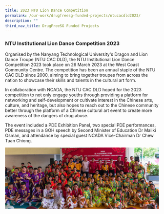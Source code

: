 ```yaml
---
title: 2023 NTU Lion Dance Competition
permalink: /our-work/drugfreesg-funded-projects/ntucacdld2023/
description: ""
third_nav_title: DrugFreeSG Funded Projects
---
```

### NTU Institutional Lion Dance Competition 2023 

Organised by the Nanyang Technological University's Dragon and Lion Dance Troupe (NTU CAC DLD), the NTU Institutional Lion Dance Competition 2023 took place on 26 March 2023 at the West Coast Community Centre. The competition has been an annual staple of the NTU CAC DLD since 2000, aiming to bring together troupes from across the nation to showcase their skills and talents in the cultural art form.

In collaboration with NCADA, the NTU CAC DLD hoped for the 2023 competition to not only engage youths through providing a platform for networking and self-development or cultivate interest in the Chinese arts, culture, and heritage, but also hopes to reach out to the Chinese community better through the platform of a Chinese cultural art event to create more awareness of the dangers of drug abuse.

The event included a PDE Exhibition Panel, two special PDE performances, PDE messages in a GOH speech by Second Minister of Education Dr Maliki Osman, and attendance by special guest NCADA Vice-Chairman Dr Chew Tuan Chiong.

![](/images/DFSG%20Projects/img_2801.jpg)